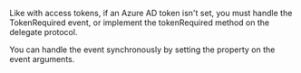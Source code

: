 Like with access tokens, if an Azure AD token isn't set, you must handle the TokenRequired event, or implement the tokenRequired method on the delegate protocol.

You can handle the event synchronously by setting the property on the event arguments.
